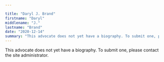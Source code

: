 ```yaml
---

title: "Daryl J. Brand"
firstname: "Daryl"
middlename: "J."
lastname: "Brand"
date: "2020-12-14"
summary: "This advocate does not yet have a biography. To submit one, please contact the site administrator."
---
```

This advocate does not yet have a biography. To submit one, please contact the site administrator.

